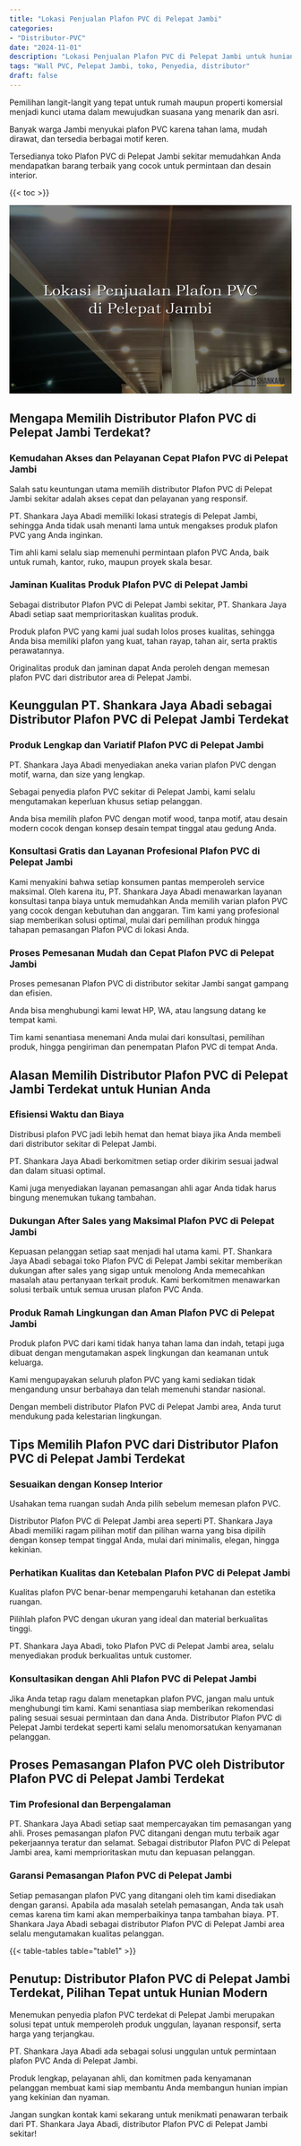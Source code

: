 ```yaml
---
title: "Lokasi Penjualan Plafon PVC di Pelepat Jambi"
categories: 
- "Distributor-PVC"
date: "2024-11-01"
description: "Lokasi Penjualan Plafon PVC di Pelepat Jambi untuk hunian, perkantoran, serta toko. Material unggulan, variasi motif, variasi warna elegan, beserta layanan penempatan oleh teknisi ahli serta kepastian resmi!|Jasa penyediaan Plafon PVC di Pelepat Jambi bagi keperluan hunian, office, maupun toko, beserta produk berkualitas dan pemasangan oleh tim profesional dan kepastian resmi.|Alternatif Plafon PVC di Pelepat Jambi yang terbukti untuk tempat tinggal, kantor, serta toko, bersama panel berkualitas dan penempatan oleh tim profesional dan garansi resmi.|Penyediaan Plafon PVC di Pelepat Jambi untuk tempat tinggal, perkantoran, serta toko, dengan panel berkualitas dan penempatan oleh teknisi profesional, disertai dengan garansi resmi.}"
tags: "Wall PVC, Pelepat Jambi, toko, Penyedia, distributor"
draft: false
---
```


Pemilihan langit-langit yang tepat untuk rumah maupun properti komersial menjadi kunci utama dalam mewujudkan suasana yang menarik dan asri.

Banyak warga Jambi menyukai plafon PVC karena tahan lama, mudah dirawat, dan tersedia berbagai motif keren.

Tersedianya toko Plafon PVC di Pelepat Jambi sekitar memudahkan Anda mendapatkan barang terbaik yang cocok untuk permintaan dan desain interior.

{{< toc >}}

![Lokasi Penjualan Plafon PVC di Pelepat Jambi](/images/Distributor-PVC/Lokasi-Penjualan-Plafon-PVC-di-Pelepat-Jambi.png)


## Mengapa Memilih Distributor Plafon PVC di Pelepat Jambi Terdekat?

### Kemudahan Akses dan Pelayanan Cepat Plafon PVC di Pelepat Jambi

Salah satu keuntungan utama memilih distributor Plafon PVC di Pelepat Jambi sekitar adalah akses cepat dan pelayanan yang responsif.

PT. Shankara Jaya Abadi memiliki lokasi strategis di Pelepat Jambi, sehingga Anda tidak usah menanti lama untuk mengakses produk plafon PVC yang Anda inginkan.

Tim ahli kami selalu siap memenuhi permintaan plafon PVC Anda, baik untuk rumah, kantor, ruko, maupun proyek skala besar.

### Jaminan Kualitas Produk Plafon PVC di Pelepat Jambi

Sebagai distributor Plafon PVC di Pelepat Jambi sekitar, PT. Shankara Jaya Abadi setiap saat memprioritaskan kualitas produk.

Produk plafon PVC yang kami jual sudah lolos proses kualitas, sehingga Anda bisa memiliki plafon yang kuat, tahan rayap, tahan air, serta praktis perawatannya.

Originalitas produk dan jaminan dapat Anda peroleh dengan memesan plafon PVC dari distributor area di Pelepat Jambi.

## Keunggulan PT. Shankara Jaya Abadi sebagai Distributor Plafon PVC di Pelepat Jambi Terdekat

### Produk Lengkap dan Variatif Plafon PVC di Pelepat Jambi

PT. Shankara Jaya Abadi menyediakan aneka varian plafon PVC dengan motif, warna, dan size yang lengkap.

Sebagai penyedia plafon PVC sekitar di Pelepat Jambi, kami selalu mengutamakan keperluan khusus setiap pelanggan.

Anda bisa memilih plafon PVC dengan motif wood, tanpa motif, atau desain modern cocok dengan konsep desain tempat tinggal atau gedung Anda.

### Konsultasi Gratis dan Layanan Profesional Plafon PVC di Pelepat Jambi

Kami menyakini bahwa setiap konsumen pantas memperoleh service maksimal. Oleh karena itu, PT. Shankara Jaya Abadi menawarkan layanan konsultasi tanpa biaya untuk memudahkan Anda memilih varian plafon PVC yang cocok dengan kebutuhan dan anggaran. Tim kami yang profesional siap memberikan solusi optimal, mulai dari pemilihan produk hingga tahapan pemasangan Plafon PVC di lokasi Anda.

### Proses Pemesanan Mudah dan Cepat Plafon PVC di Pelepat Jambi

Proses pemesanan Plafon PVC di distributor sekitar Jambi sangat gampang dan efisien.

Anda bisa menghubungi kami lewat HP, WA, atau langsung datang ke tempat kami.

Tim kami senantiasa menemani Anda mulai dari konsultasi, pemilihan produk, hingga pengiriman dan penempatan Plafon PVC di tempat Anda.

## Alasan Memilih Distributor Plafon PVC di Pelepat Jambi Terdekat untuk Hunian Anda

### Efisiensi Waktu dan Biaya

Distribusi plafon PVC jadi lebih hemat dan hemat biaya jika Anda membeli dari distributor sekitar di Pelepat Jambi.

PT. Shankara Jaya Abadi berkomitmen setiap order dikirim sesuai jadwal dan dalam situasi optimal.

Kami juga menyediakan layanan pemasangan ahli agar Anda tidak harus bingung menemukan tukang tambahan.

### Dukungan After Sales yang Maksimal Plafon PVC di Pelepat Jambi

Kepuasan pelanggan setiap saat menjadi hal utama kami. PT. Shankara Jaya Abadi sebagai toko Plafon PVC di Pelepat Jambi sekitar memberikan dukungan after sales yang sigap untuk menolong Anda memecahkan masalah atau pertanyaan terkait produk. Kami berkomitmen menawarkan solusi terbaik untuk semua urusan plafon PVC Anda.

### Produk Ramah Lingkungan dan Aman Plafon PVC di Pelepat Jambi

Produk plafon PVC dari kami tidak hanya tahan lama dan indah, tetapi juga dibuat dengan mengutamakan aspek lingkungan dan keamanan untuk keluarga.

Kami mengupayakan seluruh plafon PVC yang kami sediakan tidak mengandung unsur berbahaya dan telah memenuhi standar nasional.

Dengan membeli distributor Plafon PVC di Pelepat Jambi area, Anda turut mendukung pada kelestarian lingkungan.

## Tips Memilih Plafon PVC dari Distributor Plafon PVC di Pelepat Jambi Terdekat

### Sesuaikan dengan Konsep Interior

Usahakan tema ruangan sudah Anda pilih sebelum memesan plafon PVC.

Distributor Plafon PVC di Pelepat Jambi area seperti PT. Shankara Jaya Abadi memiliki ragam pilihan motif dan pilihan warna yang bisa dipilih dengan konsep tempat tinggal Anda, mulai dari minimalis, elegan, hingga kekinian.

### Perhatikan Kualitas dan Ketebalan Plafon PVC di Pelepat Jambi

Kualitas plafon PVC benar-benar mempengaruhi ketahanan dan estetika ruangan.

Pilihlah plafon PVC dengan ukuran yang ideal dan material berkualitas tinggi.

PT. Shankara Jaya Abadi, toko Plafon PVC di Pelepat Jambi area, selalu menyediakan produk berkualitas untuk customer.

### Konsultasikan dengan Ahli Plafon PVC di Pelepat Jambi

Jika Anda tetap ragu dalam menetapkan plafon PVC, jangan malu untuk menghubungi tim kami. Kami senantiasa siap memberikan rekomendasi paling sesuai sesuai permintaan dan dana Anda. Distributor Plafon PVC di Pelepat Jambi terdekat seperti kami selalu menomorsatukan kenyamanan pelanggan.

## Proses Pemasangan Plafon PVC oleh Distributor Plafon PVC di Pelepat Jambi Terdekat

### Tim Profesional dan Berpengalaman

PT. Shankara Jaya Abadi setiap saat mempercayakan tim pemasangan yang ahli. Proses pemasangan plafon PVC ditangani dengan mutu terbaik agar pekerjaannya teratur dan selamat. Sebagai distributor Plafon PVC di Pelepat Jambi area, kami memprioritaskan mutu dan kepuasan pelanggan.

### Garansi Pemasangan Plafon PVC di Pelepat Jambi

Setiap pemasangan plafon PVC yang ditangani oleh tim kami disediakan dengan garansi. Apabila ada masalah setelah pemasangan, Anda tak usah cemas karena tim kami akan memperbaikinya tanpa tambahan biaya. PT. Shankara Jaya Abadi sebagai distributor Plafon PVC di Pelepat Jambi area selalu mengutamakan kualitas pelanggan.

{{< table-tables table="table1" >}}

## Penutup: Distributor Plafon PVC di Pelepat Jambi Terdekat, Pilihan Tepat untuk Hunian Modern

Menemukan penyedia plafon PVC terdekat di Pelepat Jambi merupakan solusi tepat untuk memperoleh produk unggulan, layanan responsif, serta harga yang terjangkau.

PT. Shankara Jaya Abadi ada sebagai solusi unggulan untuk permintaan plafon PVC Anda di Pelepat Jambi.

Produk lengkap, pelayanan ahli, dan komitmen pada kenyamanan pelanggan membuat kami siap membantu Anda membangun hunian impian yang kekinian dan nyaman.

Jangan sungkan kontak kami sekarang untuk menikmati penawaran terbaik dari PT. Shankara Jaya Abadi, distributor Plafon PVC di Pelepat Jambi sekitar!